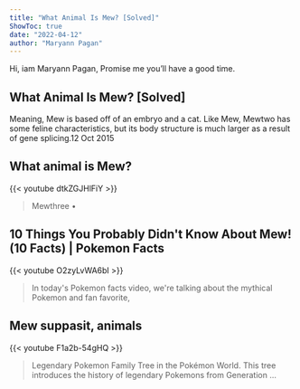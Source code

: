 ```yaml
---
title: "What Animal Is Mew? [Solved]"
ShowToc: true 
date: "2022-04-12"
author: "Maryann Pagan" 
---
```


Hi, iam Maryann Pagan, Promise me you’ll have a good time.
## What Animal Is Mew? [Solved]
Meaning, Mew is based off of an embryo and a cat. Like Mew, Mewtwo has some feline characteristics, but its body structure is much larger as a result of gene splicing.12 Oct 2015

## What animal is Mew?
{{< youtube dtkZGJHlFiY >}}
>Mewthree • 

## 10 Things You Probably Didn't Know About Mew! (10 Facts) | Pokemon Facts
{{< youtube O2zyLvWA6bI >}}
>In today's Pokemon facts video, we're talking about the mythical Pokemon and fan favorite, 

## Mew suppasit, animals
{{< youtube F1a2b-54gHQ >}}
>Legendary Pokemon Family Tree in the Pokémon World. This tree introduces the history of legendary Pokemons from Generation ...

